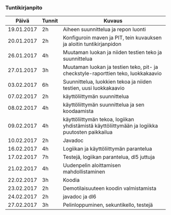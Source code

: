 ### Tuntikirjanpito
Päivä | Tunnit | Kuvaus
--------------- | ----- | ------
19.01.2017 | 2h | Aiheen suunnittelua ja repon luonti
20.01.2017 | 2h | Konfiguroin maven ja PIT, tein kuvauksen ja aloitin tuntikirjanpidon
26.01.2017 | 4h | Muutaman luokan ja niiden testien teko ja suunnittelua
27.01.2017 | 3h | Muutaman luokan ja testien teko, pit- ja checkstyle-raporttien teko, luokkakaavio
03.02.2017 | 6h | Suunnittelua, luokkien tekoa ja niiden testien, uusi luokkakaavio
07.02.2017 | 2h | käyttöliittymän suunnittelua
08.02.2017 | 4h | käyttöliittymän suunnittelua ja sen koodaamista
09.02.2017 | 4h | käyttöliittymän tekoa, logiikan yhdistämistä käyttöliittymään ja logiikka puutosten paikkailua
10.02.2017 | 2h | Javadoc
16.02.2017 | 4h | Logiikan ja käyttöliittymän parantelua
17.02.2017 | 7h | Testejä, logiikan parantelua, dl5 juttuja
21.02.2017 | 4h | Uudenpelin aloittamisen mahdollistaminen
22.02.2017 | 3h | Koodia
23.02.2017 | 2h | Demotilaisuuteen koodin valmistamista
24.02.2017 | 2h | javadoc ja dl6
27.02.2017 | 3h | Pelinloppuminen, sekuntikello, testejä
